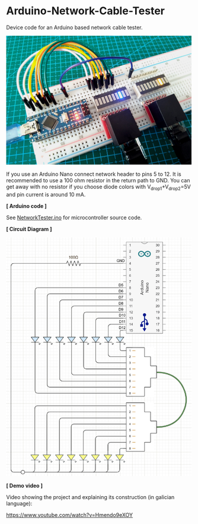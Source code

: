 # Arduino-Network-Cable-Tester
Device code for an Arduino based network cable tester.

<img src="img/ET4_VIEW.jpg" width="500">

If you use an Arduino Nano connect network header to pins 5 to 12.
It is recommended to use a 100 ohm resistor in the return path to GND.
You can get away with no resistor if you choose diode colors with V<sub>drop1</sub>+V<sub>drop2</sub>=5V and pin current is around 10 mA.

**[ Arduino code ]**

See [NetworkTester.ino](NetworkTester.ino) for microcontroller source code.

**[ Circuit Diagram ]**

<img src="img/Circuito_NetworkTester.png" width="500">

**[ Demo video ]**

Video showing the project and explaining its construction (in galician language):

https://www.youtube.com/watch?v=Hmendo9eXOY
